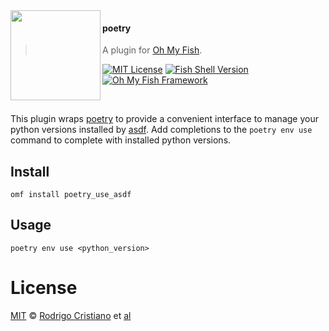 <img src="https://cdn.rawgit.com/oh-my-fish/oh-my-fish/e4f1c2e0219a17e2c748b824004c8d0b38055c16/docs/logo.svg" align="left" width="144px" height="144px"/>

#### poetry
> A plugin for [Oh My Fish][omf-link].

[![MIT License](https://img.shields.io/badge/license-MIT-007EC7.svg?style=flat-square)](/LICENSE)
[![Fish Shell Version](https://img.shields.io/badge/fish-v3.0.0-007EC7.svg?style=flat-square)](https://fishshell.com)
[![Oh My Fish Framework](https://img.shields.io/badge/Oh%20My%20Fish-Framework-007EC7.svg?style=flat-square)](https://www.github.com/oh-my-fish/oh-my-fish)

<br/>

This plugin wraps [poetry][poetry-link] to provide a convenient interface to manage your python versions installed by [asdf][asdf-link].
Add completions to the `poetry env use` command to complete with installed python versions.

## Install

```fish
omf install poetry_use_asdf
```

## Usage

```fish
poetry env use <python_version>
```

# License

[MIT][mit] © [Rodrigo Cristiano][author] et [al][contributors]


[mit]:            https://opensource.org/licenses/MIT
[author]:         https://github.com/RCristiano
[contributors]:   https://github.com/RCristiano/plugin-poetry/graphs/contributors
[omf-link]:       https://www.github.com/oh-my-fish/oh-my-fish
[poetry-link]:    https://www.python-poetry.org/
[asdf-link]:      https://asdf-vm.com/

[license-badge]:  https://img.shields.io/badge/license-MIT-007EC7.svg?style=flat-square

